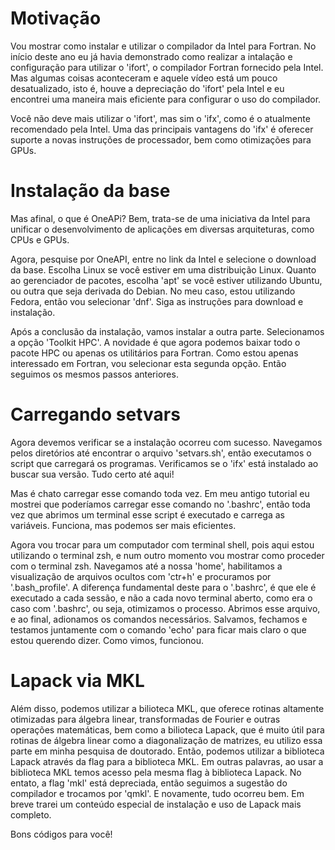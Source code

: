 # Motivação
Vou mostrar como instalar e utilizar o compilador da Intel para Fortran.
No início deste ano eu já havia demonstrado como realizar a intalação e configuração
para utilizar o 'ifort', o compilador Fortran fornecido pela Intel. Mas algumas
coisas aconteceram e aquele vídeo está um pouco desatualizado, isto é, 
houve a depreciação do 'ifort' pela Intel e eu encontrei uma maneira mais eficiente para configurar o uso do compilador.

Você não deve mais utilizar o 'ifort', mas sim o 'ifx', como é o atualmente recomendado pela Intel.
Uma das principais vantagens do 'ifx' é oferecer suporte a novas instruções de processador, bem como otimizações para GPUs.

# Instalação da base
Mas afinal, o que é OneAPi? Bem, trata-se de uma iniciativa da Intel para unificar o 
desenvolvimento de aplicações em diversas arquiteturas, como CPUs e GPUs.

Agora, pesquise por OneAPI, entre no link da Intel e selecione o download da base. Escolha Linux se você estiver em uma distribuição Linux. Quanto ao gerenciador de pacotes, escolha 'apt' se você estiver utilizando Ubuntu, ou outra que seja derivada do Debian. No meu caso, estou utilizando Fedora, então vou selecionar 'dnf'. Siga as instruções para download e instalação.

Após a conclusão da instalação, vamos instalar a outra parte. Selecionamos a opção 'Toolkit HPC'. A novidade é que agora podemos baixar todo o pacote HPC ou apenas os utilitários para Fortran. Como estou apenas interessado em Fortran, vou selecionar esta segunda opção. Então seguimos os mesmos passos anteriores.

# Carregando setvars
Agora devemos verificar se a instalação ocorreu com sucesso. Navegamos pelos diretórios até encontrar o arquivo 'setvars.sh', então executamos o script que carregará os programas.
Verificamos se o 'ifx' está instalado ao buscar sua versão. Tudo certo até aqui!

Mas é chato carregar esse comando toda vez. Em meu antigo tutorial eu mostrei que
poderíamos carregar esse comando no '.bashrc', então toda vez que abrimos um terminal
esse script é executado e carrega as variáveis. Funciona, mas podemos ser mais eficientes.

Agora vou trocar para um computador com terminal shell, pois aqui estou utilizando o terminal zsh, 
e num outro momento vou mostrar como proceder com o terminal zsh. Navegamos até a nossa
'home', habilitamos a visualização de arquivos ocultos com 'ctr+h' e procuramos por '.bash_profile'.
A diferença fundamental deste para o '.bashrc', é que ele é executado a cada sessão, e não a
cada novo terminal aberto, como era o caso com '.bashrc', ou seja, otimizamos o processo. Abrimos esse arquivo,
e ao final, adionamos os comandos necessários. Salvamos, fechamos e testamos juntamente com o 
comando 'echo' para ficar mais claro o que estou querendo dizer. Como vimos, funcionou.

# Lapack via MKL
Além disso, podemos utilizar a bilioteca MKL, que oferece rotinas altamente otimizadas para álgebra linear, transformadas de Fourier e outras operações matemáticas, bem como a bilioteca Lapack, que é muito útil para rotinas de álgebra linear como a diagonalização de matrizes, eu utilizo essa parte em minha pesquisa de doutorado. Então, podemos utilizar a biblioteca Lapack através da flag para a biblioteca MKL. Em outras palavras, ao usar a biblioteca MKL temos acesso pela mesma flag à biblioteca Lapack.
No entato, a flag 'mkl' está depreciada, então seguimos a sugestão do compilador e trocamos por 'qmkl'. E novamente, tudo ocorreu bem. Em breve trarei um conteúdo especial de instalação e uso de Lapack mais completo.

Bons códigos para você!